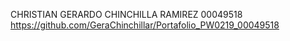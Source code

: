 CHRISTIAN GERARDO CHINCHILLA RAMIREZ
00049518
https://github.com/GeraChinchillar/Portafolio_PW0219_00049518
